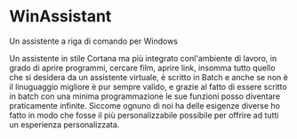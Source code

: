 # WinAssistant
Un assistente a riga di comando per Windows

Un assistente in stile Cortana ma più integrato conl'ambiente di lavoro, in grado di aprire programmi, cercare film, aprire link, insomma tutto quello che si desidera da un 
assistente virtuale, è scritto in Batch e anche se non è il linuguaggio migliore è pur sempre valido, e grazie al fatto di essere scritto in batch con una minima programmazione 
le sue funzioni posso diventare praticamente infinite.
Siccome ognuno di noi ha delle esigenze diverse ho fatto in modo che fosse il più personalizzabile possibile per offrire ad tutti un esperienza personalizzata.
